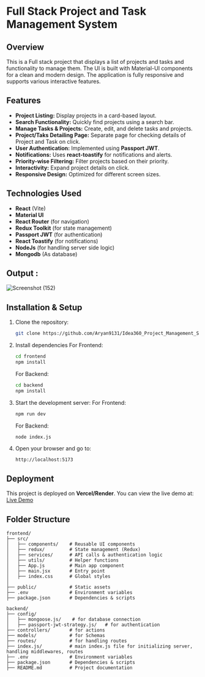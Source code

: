 # Full Stack Project and Task Management System

## Overview
This is a Full stack project that displays a list of projects and tasks and functionality to manage them. The UI is built with Material-UI components for a clean and modern design. The application is fully responsive and supports various interactive features.

## Features
- **Project Listing:** Display projects in a card-based layout.
- **Search Functionality:** Quickly find projects using a search bar.
- **Manage Tasks & Projects:** Create, edit, and delete tasks and projects.
- **Project/Taks Detailing Page:** Separate page for checking details of Project and Task on click.
- **User Authentication:** Implemented using **Passport JWT**.
- **Notifications:** Uses **react-toastify** for notifications and alerts.
- **Priority-wise Filtering:** Filter projects based on their priority.
- **Interactivity:** Expand project details on click.
- **Responsive Design:** Optimized for different screen sizes.

## Technologies Used
- **React** (Vite)
- **Material UI**
- **React Router** (for navigation)
- **Redux Toolkit** (for state management)
- **Passport JWT** (for authentication)
- **React Toastify** (for notifications)
- **NodeJs** (for handling server side logic)
- **Mongodb** (As database)

## Output :

 ![Screenshot (152)](https://github.com/user-attachments/assets/9c826e74-993e-4595-888e-9b533b80b792)

## Installation & Setup

1. Clone the repository:
   ```sh
   git clone https://github.com/Aryan9131/Idea360_Project_Management_System.git
   ```

2. Install dependencies
    For Frontend:
   ```sh
   cd frontend
   npm install
   ```
    For Backend:
   ```sh
   cd backend
   npm install
   ```

4. Start the development server:
   For Frontend:
   ```sh
   npm run dev
   ```
   For Backend:
   ```sh
   node index.js
   ```
6. Open your browser and go to:
   ```
   http://localhost:5173
   ```

## Deployment
This project is deployed on **Vercel/Render**. You can view the live demo at:
[Live Demo](https://idea360-project-management-system.onrender.com/)

## Folder Structure
```
frontend/
├── src/
│   ├── components/    # Reusable UI components
│   ├── redux/         # State management (Redux)
│   ├── services/      # API calls & authentication logic
│   ├── utils/         # Helper functions
│   ├── App.js         # Main app component
│   ├── main.jsx       # Entry point
│   ├── index.css      # Global styles
│
├── public/            # Static assets
├── .env               # Environment variables
├── package.json       # Dependencies & scripts

backend/
├── config/
│   ├── mongoose.js/    # for database connection
│   ├── passport-jwt-strategy.js/   # for authentication
├── controllers/       # for actions
├── models/            # for Schemas
├── routes/            # for handling routes
├── index.js/          # main index.js file for initializing server, handling middlewares, routes 
├── .env               # Environment variables
├── package.json       # Dependencies & scripts
├── README.md          # Project documentation
```

